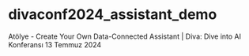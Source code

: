 # divaconf2024_assistant_demo
Atölye - Create Your Own Data-Connected Assistant | Diva: Dive into AI Konferansı 13 Temmuz 2024
